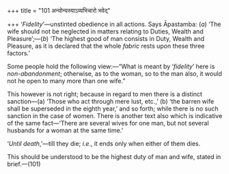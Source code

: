 +++
title = "101 अन्योन्यस्याऽव्यभिचारो भवेद्"

+++
‘*Fidelity*’—unstinted obedience in all actions. Says Āpastamba: (*a*)
‘The wife should not be neglected in matters relating to Duties, Wealth
and Pleasure’;—(*b*) ‘The highest good of man consists in Duty, Wealth
and Pleasure, as it is declared that the whole *fabric* rests upon these
three factors.’

Some people hold the following view:—“What is meant by ‘*fidelity*’ here
is *non-abandonment*; otherwise, as to the woman, so to the man also, it
would not he open to many more than one wife.”

This however is not right; because in regard to men there is a distinct
sanction—(a) ‘Those who act through mere lust, etc.,’ (b) ‘the barren
wife shall be superseded in the eighth year,’ and so forth; while there
is no such sanction in the case of women. There is another text also
which is indicative of the same fact—‘There are several wives for one
man, but not several husbands for a woman at the same time.’

‘*Until death*,’—till they die; *i.e*., it ends only when either of them
dies.

This should be understood to be the highest duty of man and wife, stated
in brief.—(101)


